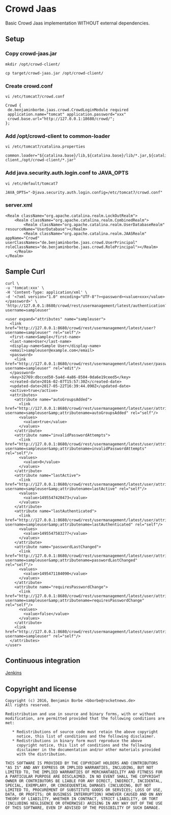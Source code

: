 # Crowd Jaas

Basic Crowd Jaas implementation WITHOUT external dependencies.

## Setup

### Copy crowd-jaas.jar 

`mkdir /opt/crowd-client/`

`cp target/crowd-jaas.jar /opt/crowd-client/` 

### Create crowd.conf

`vi /etc/tomcat7/crowd.conf`

```
Crowd {
 de.benjaminborbe.jaas.crowd.CrowdLoginModule required
 application.name="tomcat" application.password="xxx"
 crowd.base.url="http://127.0.0.1:18680/crowd/";
};
```

### Add /opt/crowd-client to common-loader

`vi /etc/tomcat7/catalina.properties`

```
common.loader="${catalina.base}/lib,${catalina.base}/lib/*.jar,${catalina.home}/lib,${catalina.home}/lib/*.jar,${catalina.home}/common/classes,${catalina.home}/common/*.jar,/opt/crowd-client,/opt/crowd-client/*.jar"
```

### Add java.security.auth.login.conf to JAVA_OPTS

`vi /etc/default/tomcat7`

`JAVA_OPTS="-Djava.security.auth.login.config=/etc/tomcat7/crowd.conf"`


### server.xml

```
<Realm className="org.apache.catalina.realm.LockOutRealm">
	<Realm className="org.apache.catalina.realm.CombinedRealm">
		<Realm className="org.apache.catalina.realm.UserDatabaseRealm" resourceName="UserDatabase"></Realm>
		<Realm className="org.apache.catalina.realm.JAASRealm" appName="Crowd" userClassNames="de.benjaminborbe.jaas.crowd.UserPrincipal" roleClassNames="de.benjaminborbe.jaas.crowd.RolePrincipal"></Realm>
	</Realm>
</Realm>
```

## Sample Curl

```
curl \
-u 'tomcat:xxx' \
-H 'Content-Type: application/xml' \
-d '<?xml version="1.0" encoding="UTF-8"?><password><value>xxx</value></password>' \
'http://127.0.0.1:8680/crowd/rest/usermanagement/latest/authentication?username=sampleuser'
```

```
<user expand="attributes" name="sampleuser">
  <link href="http://127.0.0.1:8680/crowd/rest/usermanagement/latest/user?username=sampleuser" rel="self"/>
  <first-name>Sample</first-name>
  <last-name>User</last-name>
  <display-name>Sample User</display-name>
  <email>sampleuser@example.com</email>
  <password>
    <link href="http://127.0.0.1:8680/crowd/rest/usermanagement/latest/user/password?username=sampleuser" rel="edit"/>
  </password>
  <key>32769:dbcced50-5a4d-4a86-8504-0da6e19ceed5</key>
  <created-date>2016-02-07T15:57:30Z</created-date>
  <updated-date>2017-05-22T16:39:44.090Z</updated-date>
  <active>true</active>
  <attributes>
    <attribute name="autoGroupsAdded">
      <link href="http://127.0.0.1:8680/crowd/rest/usermanagement/latest/user/attribute?username=sampleuser&amp;attributename=autoGroupsAdded" rel="self"/>
      <values>
        <value>true</value>
      </values>
    </attribute>
    <attribute name="invalidPasswordAttempts">
      <link href="http://127.0.0.1:8680/crowd/rest/usermanagement/latest/user/attribute?username=sampleuser&amp;attributename=invalidPasswordAttempts" rel="self"/>
      <values>
        <value>0</value>
      </values>
    </attribute>
    <attribute name="lastActive">
      <link href="http://127.0.0.1:8680/crowd/rest/usermanagement/latest/user/attribute?username=sampleuser&amp;attributename=lastActive" rel="self"/>
      <values>
        <value>1495547420473</value>
      </values>
    </attribute>
    <attribute name="lastAuthenticated">
      <link href="http://127.0.0.1:8680/crowd/rest/usermanagement/latest/user/attribute?username=sampleuser&amp;attributename=lastAuthenticated" rel="self"/>
      <values>
        <value>1495547583277</value>
      </values>
    </attribute>
    <attribute name="passwordLastChanged">
      <link href="http://127.0.0.1:8680/crowd/rest/usermanagement/latest/user/attribute?username=sampleuser&amp;attributename=passwordLastChanged" rel="self"/>
      <values>
        <value>1495471184090</value>
      </values>
    </attribute>
    <attribute name="requiresPasswordChange">
      <link href="http://127.0.0.1:8680/crowd/rest/usermanagement/latest/user/attribute?username=sampleuser&amp;attributename=requiresPasswordChange" rel="self"/>
      <values>
        <value>false</value>
      </values>
    </attribute>
    <link href="http://127.0.0.1:8680/crowd/rest/usermanagement/latest/user/attribute?username=sampleuser" rel="self"/>
  </attributes>
</user>
```

## Continuous integration

[Jenkins](https://www.benjamin-borbe.de/jenkins/job/Crowd-Jaas/)

## Copyright and license

    Copyright (c) 2016, Benjamin Borbe <bborbe@rocketnews.de>
    All rights reserved.
    
    Redistribution and use in source and binary forms, with or without
    modification, are permitted provided that the following conditions are
    met:
    
       * Redistributions of source code must retain the above copyright
         notice, this list of conditions and the following disclaimer.
       * Redistributions in binary form must reproduce the above
         copyright notice, this list of conditions and the following
         disclaimer in the documentation and/or other materials provided
         with the distribution.

    THIS SOFTWARE IS PROVIDED BY THE COPYRIGHT HOLDERS AND CONTRIBUTORS
    "AS IS" AND ANY EXPRESS OR IMPLIED WARRANTIES, INCLUDING, BUT NOT
    LIMITED TO, THE IMPLIED WARRANTIES OF MERCHANTABILITY AND FITNESS FOR
    A PARTICULAR PURPOSE ARE DISCLAIMED. IN NO EVENT SHALL THE COPYRIGHT
    OWNER OR CONTRIBUTORS BE LIABLE FOR ANY DIRECT, INDIRECT, INCIDENTAL,
    SPECIAL, EXEMPLARY, OR CONSEQUENTIAL DAMAGES (INCLUDING, BUT NOT
    LIMITED TO, PROCUREMENT OF SUBSTITUTE GOODS OR SERVICES; LOSS OF USE,
    DATA, OR PROFITS; OR BUSINESS INTERRUPTION) HOWEVER CAUSED AND ON ANY
    THEORY OF LIABILITY, WHETHER IN CONTRACT, STRICT LIABILITY, OR TORT
    (INCLUDING NEGLIGENCE OR OTHERWISE) ARISING IN ANY WAY OUT OF THE USE
    OF THIS SOFTWARE, EVEN IF ADVISED OF THE POSSIBILITY OF SUCH DAMAGE.
